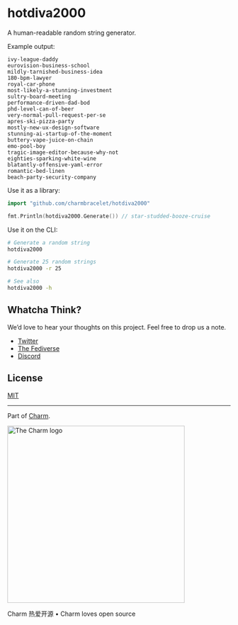 # hotdiva2000

A human-readable random string generator.

Example output:

```
ivy-league-daddy
eurovision-business-school
mildly-tarnished-business-idea
180-bpm-lawyer
royal-car-phone
most-likely-a-stunning-investment
sultry-board-meeting
performance-driven-dad-bod
phd-level-can-of-beer
very-normal-pull-request-per-se
apres-ski-pizza-party
mostly-new-ux-design-software
stunning-ai-startup-of-the-moment
buttery-vape-juice-on-chain
emo-pool-boy
tragic-image-editor-because-why-not
eighties-sparking-white-wine
blatantly-offensive-yaml-error
romantic-bed-linen
beach-party-security-company
```

Use it as a library:

```go
import "github.com/charmbracelet/hotdiva2000"

fmt.Println(hotdiva2000.Generate()) // star-studded-booze-cruise
```

Use it on the CLI:

```bash
# Generate a random string
hotdiva2000

# Generate 25 random strings
hotdiva2000 -r 25

# See also
hotdiva2000 -h
```

## Whatcha Think?

We’d love to hear your thoughts on this project. Feel free to drop us a note.

- [Twitter](https://twitter.com/charmcli)
- [The Fediverse](https://mastodon.social/@charmcli)
- [Discord](https://charm.sh/chat)

## License

[MIT](https://github.com/charmbracelet/hotdiva2000/raw/main/LICENSE)

---

Part of [Charm](https://charm.sh).

<a href="https://charm.sh/"><img alt="The Charm logo" width="400" src="https://stuff.charm.sh/charm-badge.jpg" /></a>

Charm 热爱开源 • Charm loves open source

